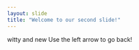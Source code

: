 ```yaml
---
layout: slide
title: "Welcome to our second slide!"
---
```

witty and new
Use the left arrow to go back!
